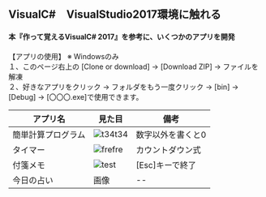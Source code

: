 
## VisualC#　VisualStudio2017環境に触れる  
#### 本『作って覚えるVisualC# 2017』を参考に、いくつかのアプリを開発    
  
【アプリの使用】 ※ Windowsのみ  
１、このページ右上の [Clone or download] → [Download ZIP] → ファイルを解凍  
２、好きなアプリをクリック → フォルダをもう一度クリック → [bin] → [Debug] → [〇〇〇.exe]で使用できます。

| アプリ名 | 見た目 | 備考 |
| --- | ---- | ---- |
|簡単計算プログラム | ![t34t34](https://user-images.githubusercontent.com/39142850/42419762-0ee14c42-82f6-11e8-9f38-13c853da4ed3.jpg) | 数字以外を書くと0 |
|タイマー | ![frefre](https://user-images.githubusercontent.com/39142850/42419708-2e62e31a-82f5-11e8-8eff-41519eb2cf0c.jpg) | カウントダウン式 |
|付箋メモ | ![test](https://user-images.githubusercontent.com/39142850/42437384-f0fced56-8397-11e8-8193-939445550fee.jpg) | [Esc]キーで終了 |
|今日の占い | 画像 | -- |
